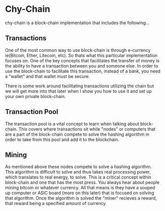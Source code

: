 # Chy-Chain 

chy-chain is a block-chain implementation that includes the following...

## Transactions
One of the most common way to use block-chain is through e-currency ie(Bitcoin, Ether, Litecoin, etc). So thats what this particular implementation focuses on. One of the key concepts that facilitates the transfer of money is the ability to have a transaction between you and someone else. In order to use the block-chain to facilitate this transaction, instead of a bank, you need a "wallet" and that wallet must be secure.

There is some work around facilitating transactions utilizing the chain but we will get more into that later when I show you how to use it and set up your own private block-chain.

## Transaction Pool
The transaction pool is a vital concept to learn when talking about block-chain. This covers where transactions sit while "nodes" or computers that are a part of the block-chain compete to solve the hashing algorithm in order to take from this pool and add it to the blockchain.

## Mining
As mentioned above these nodes compete to solve a hashing algorithm. This algorithm is difficult to solve and thus takes real processing power, which translates to real energy, to solve. This is a critical concept within block-chain and one that has the most press. You always hear about people mining bitcoin or whatever currency. All that means is they have a souped up computer or ASIC board (more on this later) that is focused on solving that algorithm. Once the algorithm is solved the "miner" recieves a reward, that reward being a specified amount of currency.

